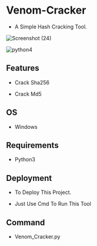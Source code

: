 # Venom-Cracker


* A Simple Hash Cracking Tool.


![Screenshot (24)](https://user-images.githubusercontent.com/124868088/218231701-27d35ed1-fe05-4df9-a8a6-fc3908be35fd.png)

![python4](https://user-images.githubusercontent.com/124868088/218233149-8eff5d4c-27bd-49d7-a0bc-e7a790c55d74.png)








##  Features

* Crack Sha256

* Crack Md5
## OS

* Windows

## Requirements

* Python3

## Deployment

* To Deploy This Project.

* Just Use Cmd To Run This Tool






## Command

* Venom_Cracker.py
